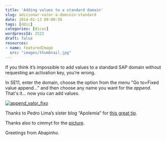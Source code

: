 ```yaml
---
title: 'Adding values to a standard domain'
slug: adicionar-valor-a-dominio-standard
date: 2014-01-13 09:00:58
tags: [ddic]
categories: [dicas]
wordpressId: 2523
draft: false
resources:
- name: featuredImage
  src: "images/thumbnail.jpg"
---
```

If you think it’s impossible to add values to a standard SAP domain without requesting an activation key, you’re wrong.

<!--more-->

In SE11, enter the domain, choose the option from the menu "Go to>Fixed value append..." and then choose any name you want for the _append_. That's it... now you can add values.

[![append_valor_fixo][1]][1]

Thanks to Pedro Lima’s sister blog “Apolemia” for [this great tip][2].

Thanks also to cimmyt for the [picture][3].

Greetings from Abapinho.

   [1]: images/append_valor_fixo.jpg
   [2]: http://apolemia.blogspot.fr/2013/12/more-values-in-sap-domains.html
   [3]: http://www.flickr.com/photos/44760652@N05/7798732582
